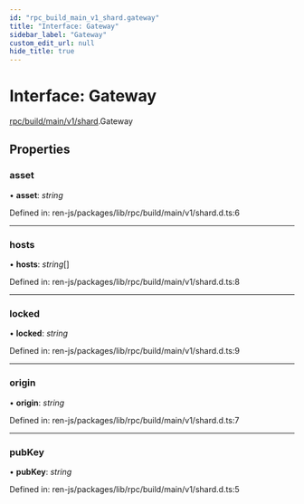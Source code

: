 ```yaml
---
id: "rpc_build_main_v1_shard.gateway"
title: "Interface: Gateway"
sidebar_label: "Gateway"
custom_edit_url: null
hide_title: true
---
```


# Interface: Gateway

[rpc/build/main/v1/shard](../modules/rpc_build_main_v1_shard.md).Gateway

## Properties

### asset

• **asset**: *string*

Defined in: ren-js/packages/lib/rpc/build/main/v1/shard.d.ts:6

___

### hosts

• **hosts**: *string*[]

Defined in: ren-js/packages/lib/rpc/build/main/v1/shard.d.ts:8

___

### locked

• **locked**: *string*

Defined in: ren-js/packages/lib/rpc/build/main/v1/shard.d.ts:9

___

### origin

• **origin**: *string*

Defined in: ren-js/packages/lib/rpc/build/main/v1/shard.d.ts:7

___

### pubKey

• **pubKey**: *string*

Defined in: ren-js/packages/lib/rpc/build/main/v1/shard.d.ts:5
